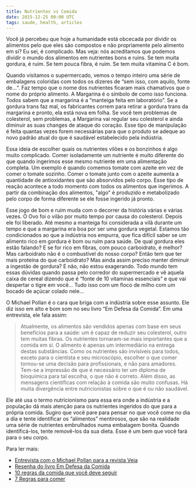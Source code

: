 ```yaml
---
title: Nutrientes vs Comida
date: 2015-12-25 00:00 UTC
tags: saude, health, articles
---
```


Você já percebeu que hoje a humanidade está obcecada por dividir os alimentos pelo que eles são compostos e não propriamente pelo alimento em si? Eu sei, é complicado. Mas veja: nós acreditamos que podemos dividir o mundo dos alimentos em nutrientes bons e ruins. Se tem muita gordura, é ruim. Se tem pouca fibra, é ruim. Se tem muita vitamina C é bom.

Quando visitamos o supermercado, vemos o tempo inteiro uma série de embalagens coloridas com todos os dizeres de “sem isso, com aquilo, fonte de…“. Faz tempo que o nome dos nutrientes ficaram mais chamativos que o nome do próprio alimento. A Margarina é o símbolo de como isso funciona. Todos sabem que a margarina é a “manteiga feita em laboratório”. Se a gordura trans faz mal, os fabricantes correm para retirar a gordura trans da margarina e pronto, ela está nova em folha. Se você tem problemas de colesterol, sem problemas, a Margarina vai regular seu colesterol e ainda diminuir as suas changes de ataque do coração. Esse tipo de manipulação é feita quantas vezes forem necessárias para que o produto se adeque ao novo padrão atual do que é saudável estabelecido pela indústria.

Essa ideia de escolher quais os nutrientes vilões e os bonzinhos é algo muito complicado. Comer isoladamente um nutriente é muito diferente do que quando ingerimos esse mesmo nutriente em uma alimentação completa. Um exemplo é quando comemos tomate com azeite em vez de comer o tomate sozinho. Comer o tomate junto com o azeite aumenta a quantidade de antioxidantes que são absorvidos pelo corpo. Esse tipo de reação acontece a todo momento com todos os alimentos que ingerimos. A partir da combinação dos alimentos, "algo" é produzido e metabolizado pelo corpo de forma diferente se ele fosse ingerido já pronto.

Esse jogo de bom e ruim muda com o decorrer da história várias e várias vezes. O Ovo foi o vilão por muito tempo por causa do colesterol. Depois ele foi liberado. Até mesmo a manteiga foi considerada a vilã durante um tempo e que a margarina era boa por ser uma gordura vegetal. Estamos tão condicionados ao que a indústria nos empurra, que fica difícil saber se um alimento rico em gordura é bom ou ruim para saúde. De qual gordura eles estão falando? E se for rico em fibras, com pouco carboidrato, é melhor? Mas carboidrato não é o combustível do nosso corpo? Então tem que ter mais proteína do que carboidrato? Mas ainda assim preciso manter diminuir a ingestão de gordura? E não, não estou exagerando. Todo mundo tem essas dúvidas quando passa pelo corredor do supermercado e vê aquela caixa de cereal dizendo que é “fonte de 10 vitaminas essenciais” e que vai despertar o tigre em você… Tudo isso com um floco de milho com um bocado de açúcar colado nele…

O Michael Pollan é o cara que briga com a indústria sobre esse assunto. Ele diz isso em alto e bom som no seu livro “Em Defesa da Comida”. Em uma entrevista, ele fala assim:

> Atualmente, os alimentos são vendidos apenas com base em seus benefícios para a saúde: um é capaz de reduzir seu colesterol, outro tem muitas fibras. Os nutrientes tornaram-se mais importantes que a comida em si. O alimento é apenas um intermediário na entrega destas substâncias. Como os nutrientes são invisíveis para todos, exceto para o cientista e seu microscópio, escolher o que comer tornou-se uma decisão para profissionais, e não para amadores. Tem-se a impressão de que é necessário ter um diploma de bioquímica para tal escolha, o que não é correto. Além disso, as mensagens científicas com relação à comida são muito confusas. Há muita divergência entre nutricionistas sobre o que é ou não saudável.

Ele até usa o termo nutricionismo para essa era onde a indústria e a população dá mais atenção para os nutrientes ingeridos do que para a própria comida. Sugiro que você pare para pensar no que você come no dia a dia e tente identificar os “alimentos” mentirosos, que são na realidade uma série de nutrientes embrulhados numa embalagem bonita. Quando identificá-los, tente removê-los da sua dieta. Esse é um bem que você fará para o seu corpo.

Para ler mais:
- [Entrevista com o Michael Pollan para a revista Veja](http://veja.abril.com.br/idade/exclusivo/300408/especial_entrevista.html)
- [Resenha do livro Em Defesa da Comida](http://pratofundo.com/2374/resenha-em-defesa-comida-michael-pollan/)
- [10 regras da comida que você deve seguir](http://www.eatingwell.com/food_news_origins/food_news/10_food_rules_you_should_follow)
- [7 Regras para comer](http://www.webmd.com/food-recipes/20090323/7-rules-for-eating)